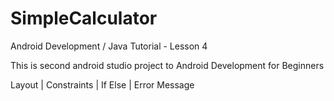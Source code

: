 # SimpleCalculator

Android Development / Java Tutorial - Lesson 4

This is second android studio project to Android Development for Beginners

Layout | Constraints | If Else | Error Message
